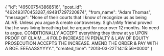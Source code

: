  {
   "id": "495007543868516",
   "post_id": "462493170453287_494817297220874",
   "from_name": "Adam Thomas",
   "message": "None of their courts that I know of recognize us as being ALIVE. Unless you argue & create controversey. Sigh.\nMy friend proved that he was living breathing but he argued for near over 12 months. No need to argue. CONDITIONALLY ACCEPT everything they throw at ye UPON PROOF OF CLAIM....4 FOLD INCREASE IN PENALTY & LAW OF EQUITY PROSECUTION ACCEPTS THE INCREASE. AMEND THE ORDER & PAY WITH A BOE. EEEAASSYYYY.",
   "created_time": "2013-03-22T14:15:56+0000"
 }
